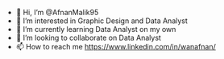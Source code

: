- 👋 Hi, I’m @AfnanMalik95
- 👀 I’m interested in Graphic Design and Data Analyst
- 🌱 I’m currently learning Data Analyst on my own
- 💞️ I’m looking to collaborate on Data Analyst
- 📫 How to reach me https://www.linkedin.com/in/wanafnan/

<!---
AfnanMalik95/AfnanMalik95 is a ✨ special ✨ repository because its `README.md` (this file) appears on your GitHub profile.
You can click the Preview link to take a look at your changes.
--->
